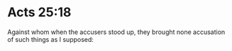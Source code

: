 # Acts 25:18

Against whom when the accusers stood up, they brought none accusation of such things as I supposed: